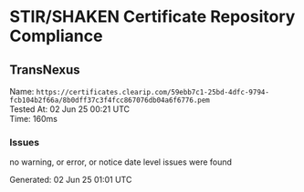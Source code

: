 # STIR/SHAKEN Certificate Repository Compliance

## TransNexus

Name: `https://certificates.clearip.com/59ebb7c1-25bd-4dfc-9794-fcb104b2f66a/8b0dff37c3f4fcc867076db04a6f6776.pem`\
Tested At: 02 Jun 25 00:21 UTC\
Time: 160ms

### Issues

no warning, or error, or notice date level issues were found

Generated: 02 Jun 25 01:01 UTC